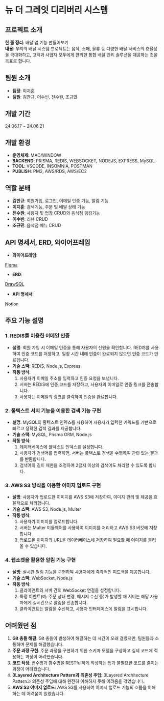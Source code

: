 # 뉴 더 그레잇 디리버리 시스템

## 프로젝트 소개
**한 줄 정리**: 배달 앱 기능 만들어보기  
**내용**: 우리의 배달 시스템 프로젝트는 음식, 소매, 물류 등 다양한 배달 서비스의 효율성을 극대화하고, 고객과 사업자 모두에게 편리한 통합 배달 관리 솔루션을 제공하는 것을 목표로 합니다.  

## 팀원 소개
- **팀장**: 이지훈
- **팀원**: 김만규, 이수빈, 전수원, 조규민

## 개발 기간
24.06.17 ~ 24.06.21

## 개발 환경
- **운영체제**: MAC/WINDOW
- **BACKEND**: PRISMA, REDIS, WEBSOCKET, NODEJS, EXPRESS, MySQL
- **TOOL**: VSCODE, INSOMNIA, POSTMAN
- **PUBLISH**: PM2, AWS/RDS, AWS/EC2

## 역할 분배
- **김만규**: 회원가입, 로그인, 이메일 인증 기능, 알림 기능
- **이지훈**: 검색기능, 주문 및 배달 상태 기능
- **전수원**: 사용자 및 업장 CRUD와 음식점 랭킹기능
- **이수빈**: 리뷰 CRUD
- **조규민**: 음식점 메뉴 CRUD

## API 명세서, ERD, 와이어프레임
- **와이어프레임**: 

[Figma](https://www.figma.com/file/IjCaHI8oZEAxUqj32tJKFx?type=design%27&node-id=0:1)

- **ERD**: 

[DrawSQL](https://drawsql.app/teams/-1385/diagrams/-2)

- **API 명세서**: 

[Notion](https://teamsparta.notion.site/416d422bdfb54a398a48d5f27e274836?v=2881f05f3bb64764ab8122793294c982&pvs=4)

## 주요 기능 설명

### 1. REDIS를 이용한 이메일 인증
- **설명**: 회원 가입 시 이메일 인증을 통해 사용자의 신원을 확인합니다. REDIS를 사용하여 인증 코드를 저장하고, 일정 시간 내에 인증이 완료되지 않으면 인증 코드가 만료됩니다.
- **기술 스택**: REDIS, Node.js, Express
- **작동 방식**:
  1. 사용자가 이메일 주소를 입력하고 인증 요청을 보냅니다.
  2. 서버는 REDIS에 인증 코드를 저장하고, 사용자의 이메일로 인증 링크를 전송합니다.
  3. 사용자는 이메일의 링크를 클릭하여 인증을 완료합니다.

### 2. 풀텍스트 서치 기능을 이용한 검색 기능 구현
- **설명**: MySQL의 풀텍스트 인덱스를 사용하여 사용자가 입력한 키워드를 기반으로 빠르고 정확한 검색 결과를 제공합니다.
- **기술 스택**: MySQL, Prisma ORM, Node.js
- **작동 방식**:
  1. 데이터베이스에 풀텍스트 인덱스를 설정합니다.
  2. 사용자가 검색어를 입력하면, 서버는 풀텍스트 검색을 수행하여 관련 있는 결과를 반환합니다.
  3. 검색어의 길이 제한을 조정하여 2글자 이상의 검색어도 처리할 수 있도록 합니다.

### 3. AWS S3 방식을 이용한 이미지 업로드 구현
- **설명**: 사용자가 업로드한 이미지를 AWS S3에 저장하여, 이미지 관리 및 제공을 효율적으로 처리합니다.
- **기술 스택**: AWS S3, Node.js, Multer
- **작동 방식**:
  1. 사용자가 이미지를 업로드합니다.
  2. 서버는 Multer 미들웨어를 사용하여 이미지를 처리하고 AWS S3 버킷에 저장합니다.
  3. 업로드된 이미지의 URL을 데이터베이스에 저장하여 필요할 때 이미지를 불러올 수 있습니다.

### 4. 웹소켓을 활용한 알림 기능 구현
- **설명**: 실시간 알림 기능을 구현하여 사용자에게 즉각적인 피드백을 제공합니다.
- **기술 스택**: WebSocket, Node.js
- **작동 방식**:
  1. 클라이언트와 서버 간의 WebSocket 연결을 설정합니다.
  2. 특정 이벤트(예: 주문 상태 변경, 메시지 수신 등)가 발생할 때 서버는 해당 사용자에게 실시간으로 알림을 전송합니다.
  3. 클라이언트는 알림을 수신하고, 사용자 인터페이스에 알림을 표시합니다.

## 어려웠던 점
1. **Git 충돌 해결**: Git 충돌이 발생하여 해결하는 데 시간이 오래 걸렸지만, 팀원들과 소통하며 문제를 해결했습니다.
2. **주문 과정 구현**: 주문 과정을 구현하기 위한 스키마 모델을 구상하고 실제 코드에 적용하는 과정이 어려웠습니다.
3. **코드 작성**: 변수명과 함수명을 RESTful하게 작성하는 법과 불필요한 코드를 줄이는 과정이 어려웠습니다.
4. **3Layered Architecture Pattern과 의존성 주입**: 3Layered Architecture Pattern과 의존성 주입에 대해 완전히 이해하지 못해 어려움을 겪었습니다.
5. **AWS S3 이미지 업로드**: AWS S3를 사용하여 이미지 업로드 기능의 흐름을 이해하는 데 어려움이 있었습니다.